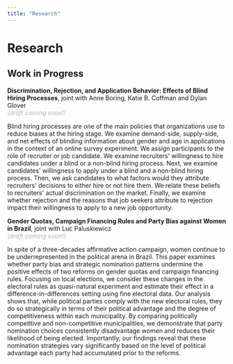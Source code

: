 ```yaml
---
title: "Research"
---
```


# Research

## Work in Progress

**Discrimination, Rejection, and Application Behavior: Effects of Blind Hiring Processes**, joint with Anne Boring, Katie B. Coffman and Dylan Glover  
_<span style="color:#b7b6b7;">(draft coming soon!)</span>_  

Blind hiring processes are one of the main policies that organizations use to reduce biases at the hiring stage. We examine demand-side, supply-side, and net effects of blinding information about gender and age in applications in the context of an online survey experiment. We assign participants to the role of recruiter or job candidate. We examine recruiters' willingness to hire candidates under a blind or a non-blind hiring process. Next, we examine candidates' willingness to apply under a blind and a non-blind hiring process. Then, we ask candidates to what factors would they attribute recruiters' decisions to either hire or not hire them. We relate these beliefs to recruiters' actual discrimination on the market. Finally, we examine whether rejection and the reasons that job seekers attribute to rejection impact their willingness to apply to a new job opportunity.

**Gender Quotas, Campaign Financing Rules and Party Bias against Women in Brazil**, joint with Luc Paluskiewicz  
_<span style="color:#b7b6b7;">(draft coming soon!)</span>_  

In spite of a three-decades affirmative action campaign, women continue to be underrepresented in the political arena in Brazil. This paper examines whether party bias and strategic nomination patterns undermine the positive effects of two reforms on gender quotas and campaign financing rules. Focusing on local elections, we consider these changes in the electoral rules as quasi-natural experiment and estimate their effect in a difference-in-differences setting using fine electoral data. Our analysis shows that, while political parties comply with the new electoral rules, they do so strategically in terms of their political advantage and the degree of competitiveness within each municipality. By comparing politically competitive and non-competitive municipalities, we demonstrate that party nomination choices consistently disadvantage women and reduces their likelihood of being elected. Importantly, our findings reveal that these nomination strategies vary significantly based on the level of political advantage each party had accumulated prior to the reforms.
